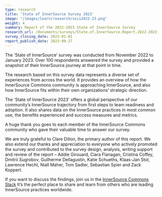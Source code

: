 ```yaml
---
type: research
title: 'State of InnerSource Survey 2023'
image: "/images/learn/research/sois2022-23.png"
weight: 4
summary: Report of the 2022-2023 State of InnerSource Survey
research_url: /documents/surveys/State.of.InnerSource.Report.2022-2023.pdf
survey_closing_date: 2023-01-01
report_publish_date: 2023-09-27
---
```


The ‘State of InnerSource’ survey was conducted from November 2022 to January 2023. Over 100 respondents answered the survey and provided a snapshot of their InnerSource journey at that point in time.

The research based on this survey data represents a diverse set of experiences from across the world. It provides an overview of how the InnerSource Commons community is approaching InnerSource, and also how InnerSource fits within their own organizations’ strategic direction.

The 'State of InnerSource 2023' offers a global perspective of our community’s InnerSource trajectory from first steps to team readiness and adoption. It also shares data on the InnerSource practices in most common use, the benefits experienced and success measures and metrics.

A huge thank you goes to each member of the InnerSource Commons community who gave their valuable time to answer our survey.

We are truly grateful to Clare Dillon, the primary author of this report. We also extend our thanks and appreciation to everyone who actively promoted the survey and contributed to the survey design, analysis, writing support and review of the report – Addie Girouard, Ciara Flanagan, Cristina Coffey, Dmitrii Sugrobov, Guilherme Dellagustin, Katie Schueths, Klaas-Jan Stol, Lawrence Hecht, Niall Maher, Tom Sadler, Sebastian Spier and Zack Koppert.

If you want to discuss the findings, join us in the [InnerSource Commons Slack](/slack) It’s the perfect place to share and learn from others who are leading InnerSource practices worldwide.
